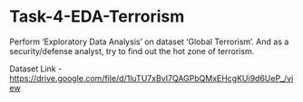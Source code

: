 # Task-4-EDA-Terrorism
Perform ‘Exploratory Data Analysis’ on dataset ‘Global Terrorism’. And as a security/defense analyst, try to find out the hot zone of terrorism.


Dataset Link - https://drive.google.com/file/d/1luTU7xBvI7QAGPbQMxEHcgKUi9d6UeP_/view
